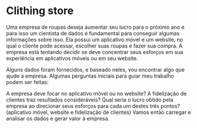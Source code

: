 # Clithing store

Uma empresa de roupas deseja aumentar seu lucro para o próximo ano e para isso um cientista de dados é fundamental para conseguir algumas informações sobre isso. Ela possui um aplicativo móvel e um website, no qual o cliente pode acessar, escolher suas roupas e fazer sua compra. A empresa está tentando decidir se deve concentrar seus esforços em sua experiência em aplicativos móveis ou em seu website.

Alguns dados foram fornecidos, e baseado neles, vou encontrar algo que ajude a empresa. Algumas perguntas iniciais para guiar meu trabalho podem ser feitas:

A empresa deve focar no aplicativo móvel ou no website?
A fidelização de clientes traz resultados consideráveis?
Qual seria o lucro obtido pela empresa ao direcionar seus esforços para cada um destes três pontos? (aplicativo móvel, website e fidelização de clientes)
Vamos então carregar e analisar os dados e gerar valor à empresa.
